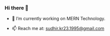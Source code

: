 ### Hi there 👋


- 🔭 I’m currently working on MERN Technology.

- 📫 Reach me at: sudhir.kr23.1995@gmail.com

